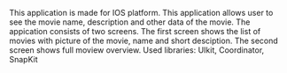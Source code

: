 This application is made for IOS platform.  This application allows user to see the movie name, description and other data of the movie.
The appication consists of two screens. The first screen shows the list of movies with picture of the movie, name and short desciption.
The second screen shows full moview overview.
Used libraries: UIkit, Coordinator, SnapKit
